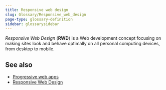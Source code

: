 ```yaml
---
title: Responsive web design
slug: Glossary/Responsive_web_design
page-type: glossary-definition
sidebar: glossarysidebar
---
```



_Responsive Web Design_ (**RWD**) is a Web development concept focusing on making sites look and behave optimally on all personal computing devices, from desktop to mobile.

## See also

- [Progressive web apps](/en-US/docs/Web/Progressive_web_apps)
- [Responsive Web Design](https://docs.microsoft.com/archive/msdn-magazine/2011/november/html5-responsive-web-design)
